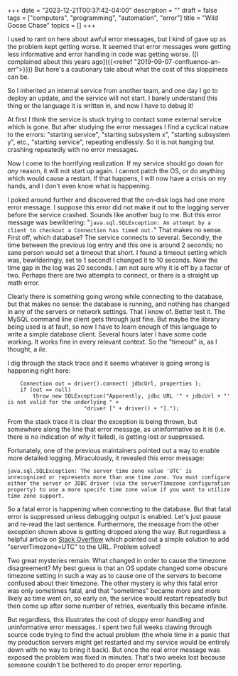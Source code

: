 +++
date = "2023-12-21T00:37:42-04:00"
description = ""
draft = false
tags = ["computers", "programming", "automation", "error"]
title = "Wild Goose Chase"
topics = []
+++

I used to rant on here about awful error messages, but I kind of gave up as the problem kept getting worse.  It seemed that error messages were getting less informative and error handling in code was getting worse.
([I complained about this years ago]({{<relref "2019-09-07-confluence-an-err">}}))  But here's a cautionary tale about what the cost of this sloppiness can be.

So I inherited an internal service from another team, and one day I go to deploy an update, and the service will not start.  I barely understand this thing or the language it is written in, and now I have to debug it!

At first I think the service is stuck trying to contact some external service which is gone.  But after studying the error messages I find a cyclical nature to the errors:  "starting service", "starting subsystem x", "starting subsystem y", etc., "starting service", repeating endlessly.  So it is not hanging but crashing repeatedly with no error messages.

Now I come to the horrifying realization:  If my service should go down for *any* reason, it will not start up again.  I cannot patch the OS, or do anything which would cause a restart.  If that happens, I will now have a crisis on my hands, and I don't even know what is happening.

I poked around further and discovered that the on-disk logs had one more error message.  I suppose this error did not make it out to the logging server before the service crashed.  Sounds like another bug to me.  But this error message was bewildering:  "`java.sql.SQLException: An attempt by a client to checkout a Connection has timed out.`"  That makes no sense.  First off, which database?  The service connects to several.  Secondly, the time between the previous log entry and this one is around 2 seconds; no sane person would set a timeout that short.  I found a timeout setting which was, bewilderingly, set to 1 second!  I changed it to 10 seconds.  Now the time gap in the log was 20 seconds.  I am not sure why it is off by a factor of two.  Perhaps there are two attempts to connect, or there is a straight up math error.

Clearly there is something going wrong while connecting to the database, but that makes no sense:  the database is running, and nothing has changed in any of the servers or network settings.  That I know of.  Better test it.  The MySQL command line client gets through just fine.  But maybe the library being used is at fault, so now I have to learn enough of this language to write a simple database client.  Several hours later I have some code working.  It works fine in every relevant context.  So the "timeout" is, as I thought, a *lie*.

I dig through the stack trace and it seems whatever is going wrong is happening right here:

        Connection out = driver().connect( jdbcUrl, properties );
        if (out == null)
            throw new SQLException("Apparently, jdbc URL '" + jdbcUrl + "' is not valid for the underlying " +
                            "driver [" + driver() + "].");

From the stack trace it is clear the exception is being thrown, but somewhere along the line that error message, as uninformative as it is (i.e. there is no indication of *why* it failed), is getting lost or suppressed.

Fortunately, one of the previous maintainers pointed out a way to enable more detailed logging.  Miraculously, it revealed this error message:

    java.sql.SQLException: The server time zone value 'UTC' is unrecognized or represents more than one time zone. You must configure either the server or JDBC driver (via the serverTimezone configuration property) to use a more specifc time zone value if you want to utilize time zone support.

So a fatal error is happening when connecting to the database.  But that fatal error is suppressed unless debugging output is enabled.  Let's just pause and re-read the last sentence.  Furthermore, the message from the other exception shown above is getting dropped along the way.  But regardless a helpful article on [Stack Overflow](https://stackoverflow.com/questions/26515700/mysql-jdbc-driver-5-1-33-time-zone-issue) which pointed out a simple solution to add "serverTimezone=UTC" to the URL.  Problem solved!

Two great mysteries remain: What changed in order to cause the timezone disagreement?  My best guess is that an OS update changed some obscure timezone setting in such a way as to cause one of the servers to become confused about their timezone.  The other mystery is why this fatal error was only sometimes fatal, and that "sometimes" became more and more likely as time went on, so early on, the service would restart repeatedly but then come up after some number of retries, eventually this became infinite.

But regardless, this illustrates the cost of sloppy error handling and uninformative error messages.  I spent two full weeks clawing through source code trying to find the actual problem
(the whole time in a panic that my production servers might get restarted and my service would be entirely down with no way to bring it back).
But once the real error message was exposed the problem was fixed in minutes.
That's two weeks lost because someone couldn't be bothered to do proper error reporting.





